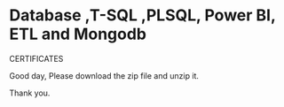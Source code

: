 # Database ,T-SQL ,PLSQL, Power BI, ETL and Mongodb
CERTIFICATES

Good day,
Please download the zip file and unzip it.

Thank you.
